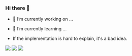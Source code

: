 ### Hi there 👋

- 🔭 I’m currently working on ...
  
- 🌱 I’m currently learning ...
- If the implementation is hard to explain, it's a bad idea.
 <img src='https://img.shields.io/badge/Python-3776AB?style=for-the-badge&logo=python&logoColor=white'>
 <img src='https://img.shields.io/badge/Linux-FCC624?style=for-the-badge&logo=linux&logoColor=black'>
 <img src='https://img.shields.io/badge/Ubuntu-E95420?style=for-the-badge&logo=ubuntu&logoColor=white'>
 

<!--
**lleonardobr/lleonardobr** is a ✨ _special_ ✨ repository because its `README.md` (this file) appears on your GitHub profile.

Here are some ideas to get you started:

- 🔭 I’m currently working on ...
- 🌱 I’m currently learning ...
- 👯 I’m looking to collaborate on ...
- 🤔 I’m looking for help with ...
- 💬 Ask me about ...
- 📫 How to reach me: ...
- 😄 Pronouns: ...
- ⚡ Fun fact: ...
-->
